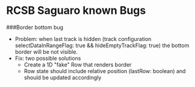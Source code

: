 # RCSB Saguaro known Bugs

###Border bottom bug
- Problem: when last track is hidden (track configuration selectDataInRangeFlag: true && hideEmptyTrackFlag: true) the bottom border will be not visible.
- Fix: two possible solutions
  - Create a 1D "fake" Row that renders border
  - Row state should include relative position (lastRow: boolean) and should be updated accordingly

